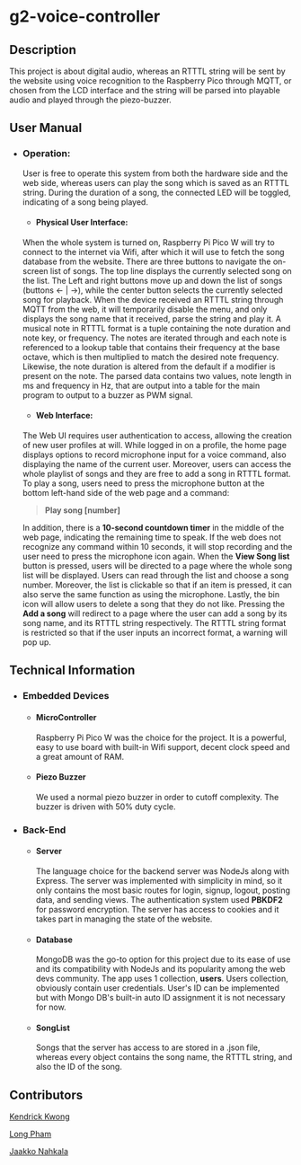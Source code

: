 # g2-voice-controller

## Description
This project is about digital audio, whereas an RTTTL string will be sent by the website using voice recognition to the Raspberry Pico through MQTT, or chosen from the LCD interface and the string will be parsed into playable audio and played through the piezo-buzzer. 


## User Manual

- ### Operation:
	User is free to operate this system from both the hardware side and the web side, whereas users can play the song which is saved as an RTTTL string. During the duration of a song, the connected LED will be toggled, indicating of a song being played.
	- #### Physical User Interface: 
	When the whole system is turned on, Raspberry Pi Pico W will try to connect to the internet via Wifi, after which it will use to fetch the song database from the website. There are three buttons to navigate the on-screen list of songs. The top line displays the currently selected song on the list. The Left and right buttons move up and down the list of songs (buttons <- | ->), while the center button selects the currently selected song for playback. When the device received an RTTTL string through MQTT from the web, it will temporarily disable the menu, and only displays the song name that it received, parse the string and play it. A musical note in RTTTL format is a tuple containing the note duration and note key, or frequency. The notes are iterated through and each note is referenced to a lookup table that contains their frequency at the base octave, which is then multiplied to match the desired note frequency. Likewise, the note duration is altered from the default if a modifier is present on the note. The parsed data contains two values, note length in ms and frequency in Hz, that are output into a table for the main program to output to a buzzer as PWM signal.
	- #### Web Interface:
	The Web UI requires user authentication to access, allowing the creation of new user profiles at will. While logged in on a profile, the home page displays options to record microphone input for a voice command, also displaying the name of the current user. Moreover, users can access the whole playlist of songs and they are free to add a song in RTTTL format. To play a song, users need to press the microphone button at the bottom left-hand side of the web page and a command:
	 >**Play song [number]** 
	 
	 In addition, there is a **10-second countdown timer** in the middle of the web page, indicating the remaining time to speak. If the web does not recognize any command within 10 seconds, it will stop recording and the user need to press the microphone icon again. When the **View Song list** button is pressed, users will be directed to a page where the whole song list will be displayed. Users can read through the list and choose a song number. Moreover, the list is clickable so that if an item is pressed, it can also serve the same function as using the microphone. Lastly, the bin icon will allow users to delete a song that they do not like. Pressing the **Add a song** will redirect to a page where the user can add a song by its song name, and its RTTTL string respectively. The RTTTL string format is restricted so that if the user inputs an incorrect format, a warning will pop up. 

## Technical Information
- ### Embedded Devices
	- #### MicroController
		Raspberry Pi Pico W was the choice for the project. It is a powerful, easy to use board with built-in Wifi support, decent clock speed and a great amount of RAM.
	
	- #### Piezo Buzzer
		We used a normal piezo buzzer in order to cutoff complexity. The buzzer is driven with 50% duty cycle.
	
	 
- ### Back-End
	- #### Server
		The language choice for the backend server was NodeJs along with Express. The server was implemented with simplicity in mind, so it only contains the most basic routes for login, signup, logout, posting data, and sending views. The authentication system used **PBKDF2** for password encryption. The server has access to cookies and it takes part in managing the state of the website.
	- #### Database
		MongoDB was the go-to option for this project due to its ease of use and its compatibility with NodeJs and its popularity among the web devs community. The app uses 1 collection, **users**. Users collection, obviously contain user credentials. User's ID can be implemented but with Mongo DB's built-in auto ID assignment it is not necessary for now.
	- #### SongList
   		Songs that the server has access to are stored in a .json file, whereas every object contains the song name, the RTTTL string, and also the ID of the song.



## Contributors

[Kendrick Kwong](https://github.com/kendrick-807)

[Long Pham](https://github.com/phamduylong)

[Jaakko Nahkala](https://github.com/jaakkoiot)

